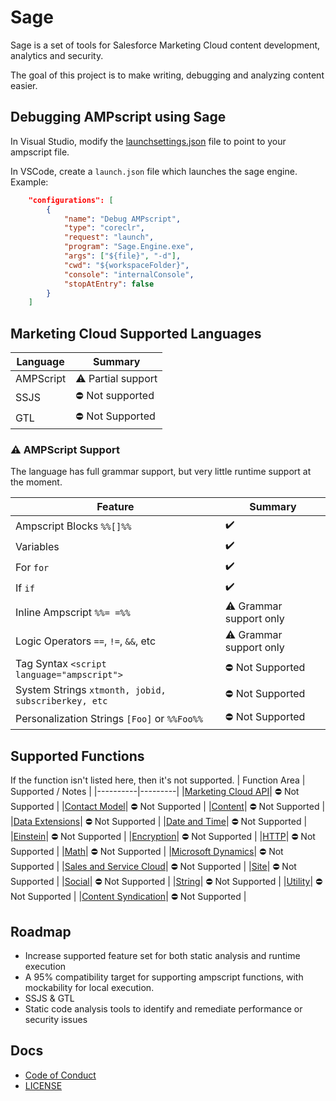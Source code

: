 # Sage
Sage is a set of tools for Salesforce Marketing Cloud content development, analytics and security.

The goal of this project is to make writing, debugging and analyzing content easier.

## Debugging AMPscript using Sage
In Visual Studio, modify the [launchsettings.json](src/Sage.Engine/Properties/launchSettings.json) file to point to your ampscript file.

In VSCode, create a `launch.json` file which launches the sage engine. Example:
```json
    "configurations": [
        {
            "name": "Debug AMPscript",
            "type": "coreclr",
            "request": "launch",
            "program": "Sage.Engine.exe",
            "args": ["${file}", "-d"],
            "cwd": "${workspaceFolder}",
            "console": "internalConsole",
            "stopAtEntry": false
        }
    ]
```

## Marketing Cloud Supported Languages

| Language | Summary |
|----------|---------|
| AMPScript | ⚠️ Partial support |
| SSJS | ⛔ Not supported |
| GTL | ⛔ Not Supported |

### ⚠️ AMPScript Support
The language has full grammar support, but very little runtime support at the moment.

| Feature | Summary |
|----------|---------|
| Ampscript Blocks `%%[]%%` | ✔️ |
| Variables | ✔️ |
| For `for`| ✔️ |
| If `if`| ✔️ |
| Inline Ampscript `%%= =%%`| ⚠️ Grammar support only |
| Logic Operators `==`, `!=`, `&&`, etc | ⚠️ Grammar support only |
| Tag Syntax `<script language="ampscript">` | ⛔ Not Supported |
| System Strings `xtmonth, jobid, subscriberkey, etc` | ⛔ Not Supported |
| Personalization Strings `[Foo]` or `%%Foo%%` | ⛔ Not Supported |


## Supported Functions

If the function isn't listed here, then it's not supported.
| Function Area | Supported / Notes |
|----------|---------|
|[Marketing Cloud API](https://ampscript.guide/marketing-cloud-api-functions/)| ⛔ Not Supported |
|[Contact Model](https://ampscript.guide/content-model-functions/)| ⛔ Not Supported |
|[Content](https://ampscript.guide/content-functions/)| ⛔ Not Supported |
|[Data Extensions](https://ampscript.guide/data-extension-functions/)| ⛔ Not Supported |
|[Date and Time](https://ampscript.guide/date-and-time-functions/)| ⛔ Not Supported |
|[Einstein](https://ampscript.guide/einstein-email-recommendation-functions/)| ⛔ Not Supported |
|[Encryption](https://ampscript.guide/encryption-and-encoding-functions/)| ⛔ Not Supported |
|[HTTP](https://ampscript.guide/http-functions/)| ⛔ Not Supported |
|[Math](https://ampscript.guide/math-functions/)| ⛔ Not Supported |
|[Microsoft Dynamics](https://ampscript.guide/microsoft-dynamics-crm-functions/)| ⛔ Not Supported |
|[Sales and Service Cloud](https://ampscript.guide/sales-and-service-cloud-functions/)| ⛔ Not Supported |
|[Site](https://ampscript.guide/site-based-functions/)| ⛔ Not Supported |
|[Social](https://ampscript.guide/social-functions/)| ⛔ Not Supported |
|[String](https://ampscript.guide/string-functions/)| ⛔ Not Supported |
|[Utility](https://ampscript.guide/utility-functions/)| ⛔ Not Supported |
|[Content Syndication](https://ampscript.guide/content-syndication/)| ⛔ Not Supported |


## Roadmap
* Increase supported feature set for both static analysis and runtime execution
* A 95% compatibility target for supporting ampscript functions, with mockability for local execution.
* SSJS & GTL
* Static code analysis tools to identify and remediate performance or security issues

## Docs
-   [Code of Conduct](./CODE_OF_CONDUCT.md)
-   [LICENSE](./LICENSE)
